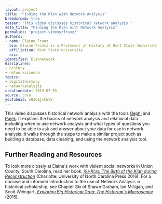 ```yaml
---
layout: project
title: "Finding the Klan with Network Analysis"
breadcrumb: true
teaser: "This video discusses historical network analysis."
meta_title: "Finding the Klan with Network Analysis"
permalink: "project-videos/franz/"
authors:
- name: Elaine Franz
  bio: Elaine Frantz is a Professor of History at Kent State University. She has published articles in academic journals including the *Journal of American History*, the *Journal of Southern History*, *Reviews in American History*, and the *Journal of Social History*. She is currently working on a book project on the history of paid violence work in Pittsburgh.
  affiliation: Kent State University
  uri:
identifier: klannetwork
disciplines:
- history
- networkscience
topics:
- digitalhistory
- networkanalysis
creationdate: 2019-07-03
source: core
youtubeid: wQI6ajxCuV8
---
```


This video discusses historical network analysis with the tools [Gephi](https://gephi.org/) and [Pajek](http://mrvar.fdv.uni-lj.si/pajek/). It explains the basics of network analysis and relational data including when to use network analysis and what types of questions you need to be able to ask and answer about your data for use in network analysis. It walks through the steps to make a similar project such as building a database, data cleaning, and using the network analysis tool.

## Further Reading and Resources

To look more closely at Elaine's work with violent social networks in Union County, South Carolina, read her book, [*Ku-Klux: The Birth of the Klan during Reconstruction*](https://books.google.com/books?id=Gl60CAAAQBAJ&dq=elaine+parsons+ku+klux+birth+of+the+klan&source=gbs_navlinks_s) (Charlotte: University of North Carolina Press 2016). For a concise and informed introduction to the use of Network Analysis in historical scholarship, see Chapter Six of Shawn Graham, Ian Milligan, and Scott Weingart, [*Exploring Big Historical Data: The Historian's Macroscope*](https://books.google.com/books?id=r-U7DQAAQBAJ&dq=weingart+milligan+exploring+big+historical+data&source=gbs_navlinks_s) (2015).
